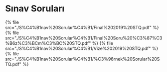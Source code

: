 # Sınav Soruları

<!--Index-->

{% file src="./S%C4%B1nav%20Sorular%C4%B1/Final%202019%20STQ.pdf" %}
{% file src="./S%C4%B1nav%20Sorular%C4%B1/Final%20Soru%20%C3%87%C3%B6z%C3%BCm%C3%BC%20STQ.pdf" %}
{% file src="./S%C4%B1nav%20Sorular%C4%B1/Vize%202019%20STQ.pdf" %}
{% file src="./S%C4%B1nav%20Sorular%C4%B1/%C3%96rnek%20Sorular%20STQ.pdf" %}

<!--Index-->
